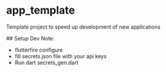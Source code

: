 # app_template

Template project to speed up development of new applications

## Setup Dev Note:

- flutterfire configure
- fill secrets.json file with your api keys
- Run dart secrets_gen.dart
